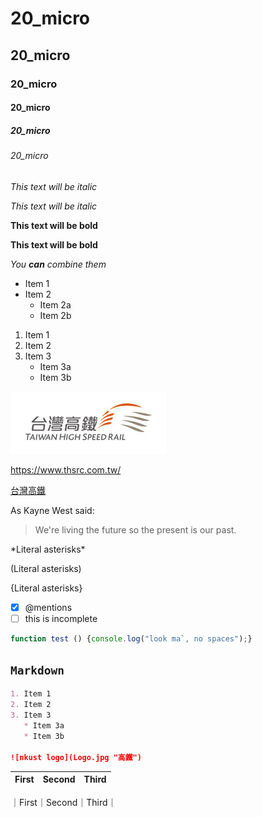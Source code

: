# 20_micro
## 20_micro
### 20_micro
#### 20_micro
##### 20_micro
###### 20_micro

*This text will be italic*

_This text will be italic_

**This text will be bold**

__This text will be bold__

*You **can** combine them*

* Item 1
* Item 2
  * Item 2a
  * Item 2b
  
1. Item 1
2. Item 2
3. Item 3
   * Item 3a
   * Item 3b
   
![nkust logo](Logo.jpg "高鐵")

<https://www.thsrc.com.tw/>

[台灣高鐵](https://www.thsrc.com.tw/)

As Kayne West said:

> We're living the future so
> the present is our past.

\*Literal asterisks\*

\(Literal asterisks\)

\{Literal asterisks\}

- [X] @mentions
- [ ] this is incomplete

```javascript
function test () {console.log("look ma`, no spaces");}
```

## `Markdown`
```markdown
1. Item 1
2. Item 2
3. Item 3
   * Item 3a
   * Item 3b
   
![nkust logo](Logo.jpg "高鐵")
```

|First|Second|Third|
|:----|:------:|------:|
｜First｜Second｜Third｜

